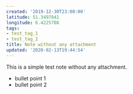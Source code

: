 ```yaml
---
created: '2019-12-30T23:00:00'
latitude: 51.3497041
longitude: 6.4225708
tags:
- test_tag_1
- test_tag_2
title: Note without any attachment
updated: '2020-02-13T19:44:54'
---
```


This is a simple test note without any attachment.

-   bullet point 1
-   bullet point 2
